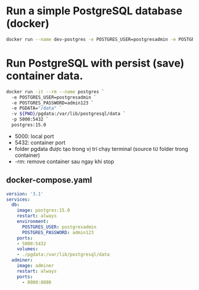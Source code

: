 # Run a simple PostgreSQL database (docker)
```sh
docker run --name dev-postgres -e POSTGRES_USER=postgresadmin -e POSTGRES_PASSWORD=password -p 5432:5432 -d postgres
```
# Run PostgreSQL with persist (save) container data.
```sh
docker run -it --rm --name postgres `
  -e POSTGRES_USER=postgresadmin `
  -e POSTGRES_PASSWORD=admin123 `
  -e PGDATA="/data" `
  -v ${PWD}/pgdata:/var/lib/postgresql/data `
  -p 5000:5432 `
  postgres:15.0
```
* 5000: local port
* 5432: container port
* folder pgdata được tạo trong vị trí chạy terminal (source từ folder trong container)
* -rm: remove container sau ngay khi stop

## docker-compose.yaml
```yaml
version: '3.1'
services:
  db:
    image: postgres:15.0
    restart: always
    environment:
      POSTGRES_USER: postgresadmin
      POSTGRES_PASSWORD: admin123
    ports:
    - 5000:5432
    volumes:
    - ./pgdata:/var/lib/postgresql/data
  adminer:
    image: adminer
    restart: always
    ports:
      - 8080:8080
```

